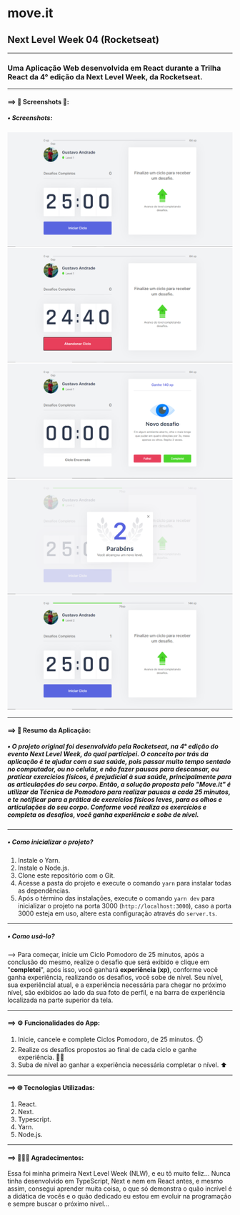 # move.it
 ## Next Level Week 04 (Rocketseat)

---

### Uma Aplicação Web desenvolvida em React durante a Trilha React da 4° edição da Next Level Week, da Rocketseat.

---

#### ==> 📸 Screenshots 📸:
 ##### • Screenshots:
   ![](./public/screenshots/moveit-screenshot1.png)
   ![](./public/screenshots/moveit-screenshot2.png)
   ![](./public/screenshots/moveit-screenshot3.png)
   ![](./public/screenshots/moveit-screenshot4.png)
   ![](./public/screenshots/moveit-screenshot5.png)

---

#### ==> 📝 Resumo da Aplicação:
 ##### • O projeto original foi desenvolvido pela Rocketseat, na 4° edição do evento Next Level Week, do qual participei. O conceito por trás da aplicação é te ajudar com a sua saúde, pois passar muito tempo sentado no computador, ou no celular, e não fazer pausas para descansar, ou praticar exercícios físicos, é prejudicial à sua saúde, principalmente para as articulações do seu corpo. Então, a solução proposta pelo "Move.it" é utilizar da Técnica de Pomodoro para realizar pausas a cada 25 minutos, e te notificar para a prática de exercícios físicos leves, para os olhos e articulações do seu corpo. Conforme você realiza os exercícios e completa os desafios, você ganha experiência e sobe de nível.

---

 ##### • Como inicializar o projeto?
  1. Instale o Yarn.
  2. Instale o Node.js.
  3. Clone este repositório com o Git.
  4. Acesse a pasta do projeto e execute o comando `yarn` para instalar todas as dependências.
  5. Após o término das instalações, execute o comando `yarn dev` para inicializar o projeto na porta 3000 (`http://localhost:3000`), caso a porta 3000 esteja em uso, altere esta configuração através do `server.ts`.

---

 ##### • Como usá-lo?
  --> Para começar, inicie um Ciclo Pomodoro de 25 minutos, após a conclusão do mesmo, realize o desafio que será exibido e clique em "**completei**", após isso, você ganhará **experiência (xp)**, conforme você ganha experiência, realizando os desafios, você sobe de nível. Seu nível, sua experiêncial atual, e a experiência necessária para chegar no próximo nível, são exibidos ao lado da sua foto de perfil, e na barra de experiência localizada na parte superior da tela.

---

#### ==> ⚙️ Funcionalidades do App:
 1. Inicie, cancele e complete Ciclos Pomodoro, de 25 minutos. ⏱️
 2. Realize os desafios propostos ao final de cada ciclo e ganhe experiência. 🏋️‍♂️
 3. Suba de nível ao ganhar a experiência necessária completar o nível. ⬆️

---

#### ==> 🌐 Tecnologias Utilizadas:
 1. React.
 2. Next.
 3. Typescript.
 4. Yarn.
 5. Node.js.

---

#### ==> 🚀🤝💜 Agradecimentos:
 Essa foi minha primeira Next Level Week (NLW), e eu tô muito feliz... 
 Nunca tinha desenvolvido em TypeScript, Next e nem em React antes, e mesmo assim, consegui aprender muita coisa, o que só demonstra o quão incrível é a didática de vocês e o quão dedicado eu estou em evoluir na programação e sempre buscar o próximo nível...